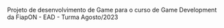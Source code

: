 Projeto de desenvolvimento de Game para o curso de Game Development da FiapON - EAD - Turma Agosto/2023
